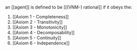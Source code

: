 an [[agent]] is defined to be [[(VNM-) rational]] if it obeys the:
1. [[Axiom 1 - Completeness]]
2. [[Axiom 2 - Transitivity]]
3. [[Axiom 3 - Monotonicity]]
4. [[Axiom 4 - Decomposability]]
5. [[Axiom 5 - Continuity]]
6. [[Axiom 6 - Independence]]